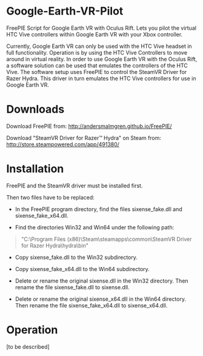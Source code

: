 # Google-Earth-VR-Pilot
FreePIE Script for Google Earth VR with Oculus Rift.
Lets you pilot the virtual HTC Vive controllers within Google Earth VR with your Xbox controller.

Currently, Google Earth VR can only be used with the HTC Vive headset in full functionality. Operation is by using the HTC Vive Controllers to move around in virtual reality. In order to use Google Earth VR with the Oculus Rift, a software solution can be used that emulates the controllers of the HTC Vive. The software setup uses FreePIE to control the SteamVR Driver for Razer Hydra. This driver in turn emulates the HTC Vive controllers for use in Google Earth VR.

# Downloads

Download FreePIE from: http://andersmalmgren.github.io/FreePIE/

Download "SteamVR Driver for Razer™ Hydra" on Steam from: http://store.steampowered.com/app/491380/

# Installation

FreePIE and the SteamVR driver must be installed first.

Then two files have to be replaced:

- In the FreePIE program directory, find the files sixense_fake.dll and sixense_fake_x64.dll.

- Find the directories Win32 and Win64 under the following path:

> "C:\Program Files (x86)\Steam\steamapps\common\SteamVR Driver for Razer Hydra\hydra\bin\"

- Copy sixense_fake.dll to the Win32 subdirectory.

- Copy sixense_fake_x64.dll to the Win64 subdirectory.

- Delete or rename the original sixense.dll in the Win32 directory. Then rename the file sixense_fake.dll to sixense.dll.

- Delete or rename the original sixense_x64.dll in the Win64 directory. Then rename the file sixense_fake_x64.dll to sixense_x64.dll.

# Operation

[to be described]
